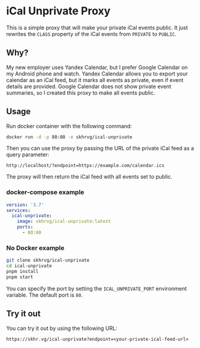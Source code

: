 # iCal Unprivate Proxy

This is a simple proxy that will make your private iCal events public. It just rewrites the `CLASS` property of the 
iCal events from `PRIVATE` to `PUBLIC`.

## Why?
My new employer uses Yandex Calendar, but I prefer Google Calendar on my Android phone and watch. Yandex Calendar 
allows you to export your calendar as an iCal feed, but it marks all events as private, even if event details are 
provided. Google Calendar does not show private event summaries, so I created this proxy to make all events public.

## Usage
Run docker container with the following command:
```bash
docker run -d -p 80:80 -e skhrvg/ical-unprivate
```
Then you can use the proxy by passing the URL of the private iCal feed as a query parameter:
```
http://localhost/?endpoint=https://example.com/calendar.ics
```
The proxy will then return the iCal feed with all events set to public.

### docker-compose example
```yaml
version: '3.7'
services:
  ical-unprivate:
    image: skhrvg/ical-unprivate:latest
    ports:
      - 80:80
```

### No Docker example
```bash
git clone skhrvg/ical-unprivate
cd ical-unprivate
pnpm install
pnpm start
```
You can specify the port by setting the `ICAL_UNPRIVATE_PORT` environment variable. The default port is `80`.

## Try it out
You can try it out by using the following URL:
```
https://skhr.vg/ical-unprivate?endpoint=<your-private-ical-feed-url>
```
